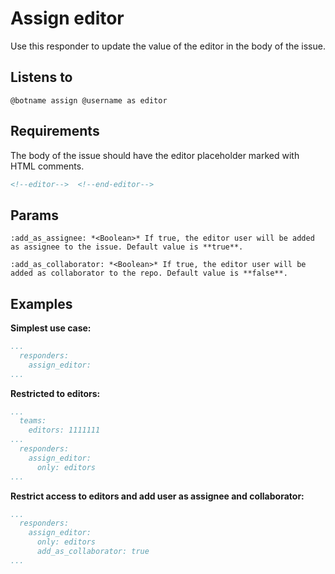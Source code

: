 Assign editor
=============

Use this responder to update the value of the editor in the body of the issue.

## Listens to

```
@botname assign @username as editor
```

## Requirements

The body of the issue should have the editor placeholder marked with HTML comments.

```html
<!--editor-->  <!--end-editor-->
```

## Params
```eval_rst
:add_as_assignee: *<Boolean>* If true, the editor user will be added as assignee to the issue. Default value is **true**.

:add_as_collaborator: *<Boolean>* If true, the editor user will be added as collaborator to the repo. Default value is **false**.
```

## Examples

**Simplest use case:**
```yaml
...
  responders:
    assign_editor:
...
```

**Restricted to editors:**
```yaml
...
  teams:
    editors: 1111111
...
  responders:
    assign_editor:
      only: editors
...
```

**Restrict access to editors and add user as assignee and collaborator:**
```yaml
...
  responders:
    assign_editor:
      only: editors
      add_as_collaborator: true
...
```
